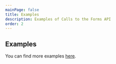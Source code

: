 ```yaml
---
mainPage: false
title: Examples
description: Examples of Calls to the Forms API
order: 2
---
```


## Examples

You can find more examples [here](/docs/general/examples.html).
